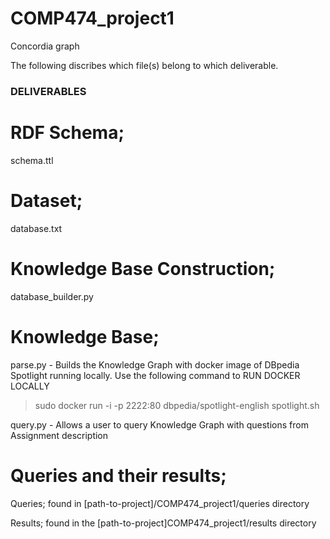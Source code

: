 # COMP474_project1
Concordia graph

The following discribes which file(s) belong to which deliverable.

### DELIVERABLES ###

# RDF Schema;
schema.ttl

# Dataset;
database.txt

# Knowledge Base Construction;
database_builder.py

# Knowledge Base;
parse.py - Builds the Knowledge Graph with docker image of DBpedia Spotlight running locally. Use the following command to RUN DOCKER LOCALLY
>sudo docker run -i -p 2222:80 dbpedia/spotlight-english spotlight.sh

query.py - Allows a user to query Knowledge Graph with questions from Assignment description

# Queries and their results;
Queries; found in [path-to-project]/COMP474_project1/queries directory

Results; found in the [path-to-project]COMP474_project1/results directory


